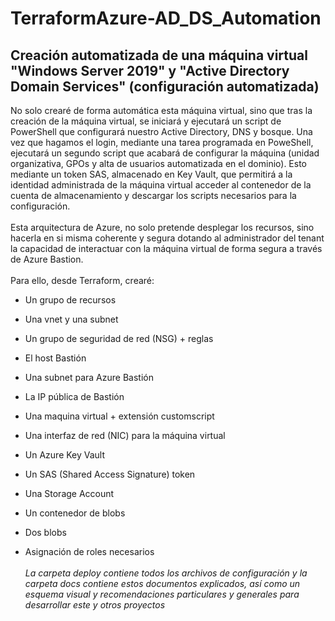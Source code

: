# TerraformAzure-AD_DS_Automation
## Creación automatizada de una máquina virtual "Windows Server 2019" y "Active Directory Domain Services" (configuración automatizada)

No solo crearé de forma automática esta máquina virtual, sino que tras la creación de la máquina virtual, se iniciará y ejecutará un script de PowerShell que configurará nuestro Active Directory, DNS y bosque. Una vez que hagamos el login, mediante una tarea programada en PoweShell, ejecutará un segundo script que acabará de configurar la máquina (unidad organizativa, GPOs y alta de usuarios automatizada en el dominio). Esto mediante un token SAS, almacenado en Key Vault, que permitirá a la identidad administrada de la máquina virtual acceder al contenedor de la cuenta de almacenamiento y descargar los scripts necesarios para la configuración.
<br><br>
Esta arquitectura de Azure, no solo pretende desplegar los recursos, sino hacerla en si misma coherente y segura dotando al administrador del tenant la capacidad de 
interactuar con la máquina virtual de forma segura a través de Azure Bastion.
<br><br>
Para ello, desde Terraform, crearé:

  - Un grupo de recursos
  
  - Una vnet y una subnet
  
  - Un grupo de seguridad de red (NSG) + reglas

  - El host Bastión

  - Una subnet para Azure Bastión

  - La IP pública de Bastión

  - Una maquina virtual + extensión customscript
  
  - Una interfaz de red (NIC) para la máquina virtual

  - Un Azure Key Vault

  - Un SAS (Shared Access Signature) token
  
  - Una Storage Account
  
  - Un contenedor de blobs
  
  - Dos blobs

  - Asignación de roles necesarios
<br><br>
*La carpeta deploy contiene todos los archivos de configuración y la carpeta docs contiene estos documentos explicados, así como un esquema visual y recomendaciones particulares y generales para desarrollar este y otros proyectos*
